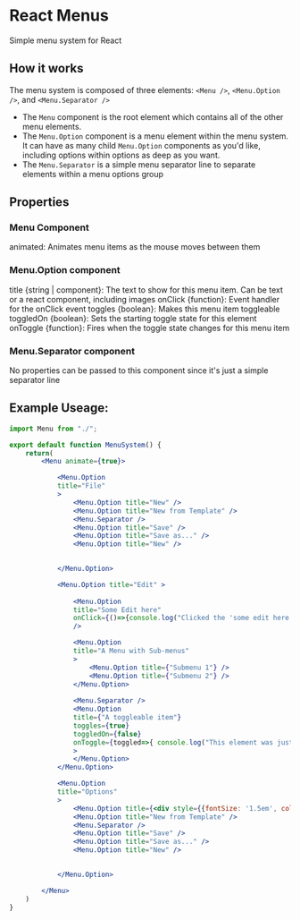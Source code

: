 # React Menus

Simple menu system for React

## How it works

The menu system is composed of three elements:
`<Menu />`, `<Menu.Option />`, and `<Menu.Separator />`

* The `Menu` component is the root element which contains all of the other menu elements.
* The `Menu.Option` component is a menu element within the menu system.  It can have as many child `Menu.Option` components as you'd like, including options within options as deep as you want.
* The `Menu.Separator` is a simple menu separator line to separate elements within a menu options group

## Properties

### Menu Component

animated:  Animates menu items as the mouse moves between them

### Menu.Option component

title {string | component}:  The text to show for this menu item.  Can be text or a react component, including images
onClick {function}:  Event handler for the onClick event
toggles {boolean}: Makes this menu item toggleable
toggledOn {boolean}: Sets the starting toggle state for this element
onToggle {function}: Fires when the toggle state changes for this menu item

### Menu.Separator component

No properties can be passed to this component since it's just a simple separator line

## Example Useage:

```jsx
import Menu from "./";

export default function MenuSystem() {
    return(
        <Menu animate={true}>

            <Menu.Option
            title="File"
            >
                <Menu.Option title="New" />
                <Menu.Option title="New from Template" />
                <Menu.Separator />
                <Menu.Option title="Save" />
                <Menu.Option title="Save as..." />
                <Menu.Option title="New" />
                

            </Menu.Option>

            <Menu.Option title="Edit" >
                
                <Menu.Option
                title="Some Edit here"
                onClick={()=>{console.log("Clicked the 'some edit here' menu element or something.")}}
                />

                <Menu.Option
                title="A Menu with Sub-menus"
                >
                    <Menu.Option title={"Submenu 1"} />
                    <Menu.Option title={"Submenu 2"} />
                </Menu.Option>
                
                <Menu.Separator />
                <Menu.Option
                title={"A toggleable item"}
                toggles={true}
                toggledOn={false}
                onToggle={toggled=>{ console.log("This element was just toggled!  Its status is: ", toggled); } }
                >
                </Menu.Option>
            </Menu.Option>

            <Menu.Option
            title="Options"
            >
                <Menu.Option title={<div style={{fontSize: '1.5em', color: 'yellow'}}>A formatted text item</div>} />
                <Menu.Option title="New from Template" />
                <Menu.Separator />
                <Menu.Option title="Save" />
                <Menu.Option title="Save as..." />
                <Menu.Option title="New" />
                

            </Menu.Option>

        </Menu>
    )
}
```
